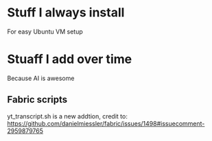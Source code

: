 # Stuff I always install

For easy Ubuntu VM setup

# Stuaff I add over time

Because AI is awesome

## Fabric scripts

yt_transcript.sh is a new addtion, credit to: https://github.com/danielmiessler/fabric/issues/1498#issuecomment-2959879765
